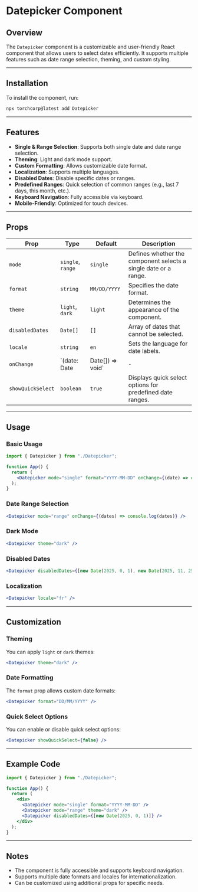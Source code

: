 # Datepicker Component

## Overview

The `Datepicker` component is a customizable and user-friendly React component that allows users to select dates efficiently. It supports multiple features such as date range selection, theming, and custom styling.

---

## Installation

To install the component, run:

```sh
npx torchcorp@latest add Datepicker
```

---

## Features

- **Single & Range Selection**: Supports both single date and date range selection.
- **Theming**: Light and dark mode support.
- **Custom Formatting**: Allows customizable date format.
- **Localization**: Supports multiple languages.
- **Disabled Dates**: Disable specific dates or ranges.
- **Predefined Ranges**: Quick selection of common ranges (e.g., last 7 days, this month, etc.).
- **Keyboard Navigation**: Fully accessible via keyboard.
- **Mobile-Friendly**: Optimized for touch devices.

---

## Props

| Prop            | Type                 | Default     | Description |
|----------------|---------------------|------------|-------------|
| `mode`        | `single`, `range`     | `single`   | Defines whether the component selects a single date or a range. |
| `format`      | `string`              | `MM/DD/YYYY` | Specifies the date format. |
| `theme`       | `light`, `dark`       | `light`    | Determines the appearance of the component. |
| `disabledDates` | `Date[]`             | `[]`       | Array of dates that cannot be selected. |
| `locale`      | `string`              | `en`       | Sets the language for date labels. |
| `onChange`    | `(date: Date | Date[]) => void` | `-` | Callback function triggered on date selection. |
| `showQuickSelect` | `boolean`         | `true`     | Displays quick select options for predefined date ranges. |

---

## Usage

### Basic Usage

```jsx
import { Datepicker } from "./Datepicker";

function App() {
  return (
    <Datepicker mode="single" format="YYYY-MM-DD" onChange={(date) => console.log(date)} />
  );
}
```

### Date Range Selection

```jsx
<Datepicker mode="range" onChange={(dates) => console.log(dates)} />
```

### Dark Mode

```jsx
<Datepicker theme="dark" />
```

### Disabled Dates

```jsx
<Datepicker disabledDates={[new Date(2025, 0, 1), new Date(2025, 11, 25)]} />
```

### Localization

```jsx
<Datepicker locale="fr" />
```

---

## Customization

### Theming

You can apply `light` or `dark` themes:

```jsx
<Datepicker theme="dark" />
```

### Date Formatting

The `format` prop allows custom date formats:

```jsx
<Datepicker format="DD/MM/YYYY" />
```

### Quick Select Options

You can enable or disable quick select options:

```jsx
<Datepicker showQuickSelect={false} />
```

---

## Example Code

```jsx
import { Datepicker } from "./Datepicker";

function App() {
  return (
    <div>
      <Datepicker mode="single" format="YYYY-MM-DD" />
      <Datepicker mode="range" theme="dark" />
      <Datepicker disabledDates={[new Date(2025, 0, 1)]} />
    </div>
  );
}
```

---

## Notes

- The component is fully accessible and supports keyboard navigation.
- Supports multiple date formats and locales for internationalization.
- Can be customized using additional props for specific needs.

